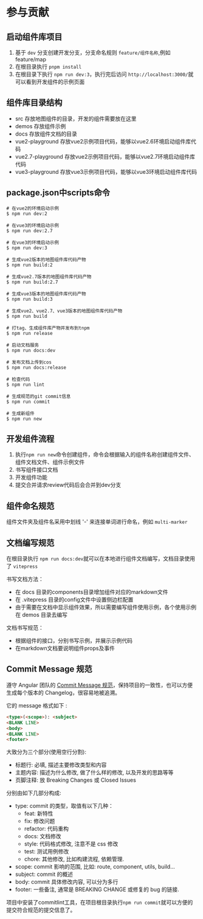 # 参与贡献

## 启动组件库项目

1. 基于 `dev` 分支创建开发分支，分支命名规则 ```feature/组件名称```,例如 feature/map
2. 在根目录执行 ```pnpm install```
3. 在根目录下执行 ```npm run dev:3```，执行完后访问 ```http://localhost:3000/```就可以看到开发组件的示例页面

## 组件库目录结构

- src 存放地图组件的目录，开发的组件需要放在这里
- demos 存放组件示例
- docs 存放组件文档的目录
- vue2-playground 存放vue2示例项目代码，能够以vue2.6环境启动组件库代码
- vue2.7-playground 存放vue2示例项目代码，能够以vue2.7环境启动组件库代码
- vue3-playground 存放vue3示例项目代码，能够以vue3环境启动组件库代码

## package.json中scripts命令

```
# 在vue2的环境启动示例
$ npm run dev:2

# 在vue3的环境启动示例
$ npm run dev:2.7

# 在vue3的环境启动示例
$ npm run dev:3

# 生成vue2版本的地图组件库代码产物
$ npm run build:2

# 生成vue2.7版本的地图组件库代码产物
$ npm run build:2.7

# 生成vue3版本的地图组件库代码产物
$ npm run build:3

# 生成vue2、vue2.7、vue3版本的地图组件库代码产物
$ npm run build

# 打tag、生成组件库产物并发布到tnpm
$ npm run release

# 启动文档服务
$ npm run docs:dev

# 发布文档上传到cos
$ npm run docs:release

# 检查代码
$ npm run lint

# 生成规范的git commit信息
$ npm run commit

# 生成新组件
$ npm run new

```

## 开发组件流程

1. 执行```npm run new```命令创建组件，命令会根据输入的组件名称创建组件文件、组件文档文件、组件示例文件
2. 书写组件接口文档
3. 开发组件功能
4. 提交合并请求review代码后会合并到dev分支

## 组件命名规范

组件文件夹及组件名采用中划线 '-' 来连接单词进行命名，例如 ```multi-marker```

## 文档编写规范

在根目录执行 ``` npm run docs:dev ```就可以在本地进行组件文档编写，文档目录使用了 ```vitepress```

书写文档方法：

- 在 docs 目录的components目录增加组件对应的markdown文件
- 在 .vitepress 目录的config文件中设置侧边栏配置
- 由于需要在文档中显示组件效果，所以需要编写组件使用示例，各个使用示例在 demos 目录去编写

文档书写规范：

- 根据组件的接口，分别书写示例，并展示示例代码
- 在markdown文档要说明组件props及事件

## Commit Message 规范
遵守 Angular 团队的 [Commit Message 规范](https://docs.google.com/document/d/1QrDFcIiPjSLDn3EL15IJygNPiHORgU1_OOAqWjiDU5Y/edit#heading=h.greljkmo14y0)，保持项目的一致性，也可以方便生成每个版本的 Changelog，很容易地被追溯。

它的 message 格式如下 :

```html
<type>(<scope>): <subject>
<BLANK LINE>
<body>
<BLANK LINE>
<footer>
```
大致分为三个部分(使用空行分割):
- 标题行: 必填, 描述主要修改类型和内容
- 主题内容: 描述为什么修改, 做了什么样的修改, 以及开发的思路等等
- 页脚注释: 放 Breaking Changes 或 Closed Issues

分别由如下几部分构成:

- type: commit 的类型，取值有以下几种：
	- feat: 新特性
	- fix: 修改问题
	- refactor: 代码重构
	- docs: 文档修改
	- style: 代码格式修改, 注意不是 css 修改
	- test: 测试用例修改
	- chore: 其他修改, 比如构建流程, 依赖管理.
- scope: commit 影响的范围, 比如: route, component, utils, build...
- subject: commit 的概述
- body: commit 具体修改内容, 可以分为多行
- footer: 一些备注, 通常是 BREAKING CHANGE 或修复的 bug 的链接.

项目中安装了commitlint工具，在项目根目录执行``` npm run commit ```就可以方便的提交符合规范的提交信息了。